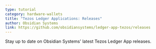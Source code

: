 ```yaml
---
type: tutorial
category: hardware-wallets
title: "Tezos Ledger Applications: Releases"
author: Obsidian Systems
link: https://github.com/obsidiansystems/ledger-app-tezos/releases
---
```


Stay up to date on Obsidian Systems' latest Tezos Ledger App releases.
